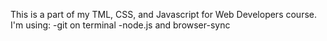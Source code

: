 This is a part of my TML, CSS, and Javascript for Web Developers course.
I'm using:
-git on terminal
-node.js and browser-sync